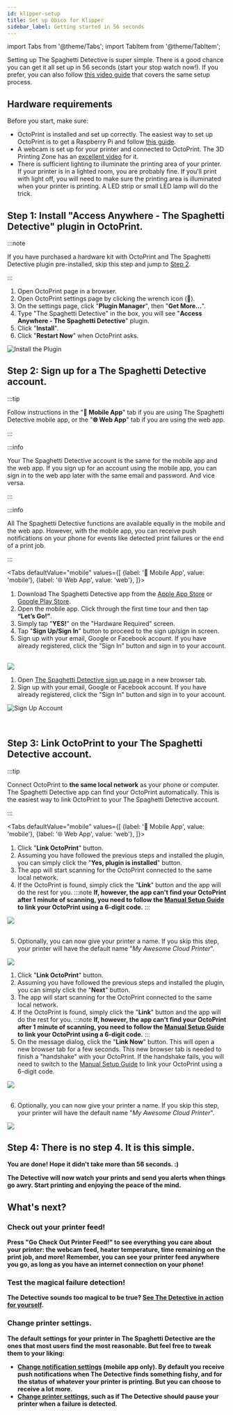```yaml
---
id: klipper-setup
title: Set up Obico for Klipper
sidebar_label: Getting started in 56 seconds
---
```


import Tabs from '@theme/Tabs';
import TabItem from '@theme/TabItem';

Setting up The Spaghetti Detective is super simple. There is a good chance you can get it all set up in 56 seconds (start your stop watch now!). If you prefer, you can also follow [this video guide](https://youtu.be/l2yMySAxIKw) that covers the same setup process.

## Hardware requirements

Before you start, make sure:

- OctoPrint is installed and set up correctly. The easiest way to set up OctoPrint is to get a Raspberry Pi and follow [this guide](https://octoprint.org/download/).
- A webcam is set up for your printer and connected to OctoPrint. The 3D Printing Zone has an [excellent video](https://www.youtube.com/watch?v=uWsD2HoId9I) for it.
- There is sufficient lighting to illuminate the printing area of your printer. If your printer is in a lighted room, you are probably fine. If you'll print with light off, you will need to make sure the printing area is illuminated when your printer is printing. A LED strip or small LED lamp will do the trick.


## Step 1: Install "Access Anywhere - The Spaghetti Detective" plugin in OctoPrint.

:::note

If you have purchased a hardware kit with OctoPrint and The Spaghetti Detective plugin pre-installed, skip this step and jump to [Step 2](#step-2-sign-up-for-a-the-spaghetti-detective-account).

:::

1. Open OctoPrint page in a browser.
1. Open OctoPrint settings page by clicking the wrench icon (**🔧**).
1. On the settings page, click "**Plugin Manager**", then "**Get More...**".
1. Type "The Spaghetti Detective" in the box, you will see "**Access Anywhere - The Spaghetti Detective**" plugin.
1. Click "**Install**".
1. Click "**Restart Now**" when OctoPrint asks.

![Install the Plugin](/img/user-guides/setupguide/tsd-plugin-install.gif)

## Step 2: Sign up for a The Spaghetti Detective account.

:::tip

Follow instructions in the "**📱  Mobile App**" tab if you are using The Spaghetti Detective mobile app, or the "**🌐  Web App**" tab if you are using the web app.

:::

:::info

Your The Spaghetti Detective account is the same for the mobile app and the web app. If you sign up for an account using the mobile app, you can sign in to the web app later with the same email and password. And vice versa.

:::

:::info

All The Spaghetti Detective functions are available equally in the mobile and the web app. However, with the mobile app, you can receive push notifications on your phone for events like detected print failures or the end of a print job.

:::

<Tabs
  defaultValue="mobile"
  values={[
    {label: '📱  Mobile App', value: 'mobile'},
    {label: '🌐  Web App', value: 'web'},
  ]}>
  <TabItem value="mobile">

1. Download The Spaghetti Detective app from the [Apple App Store](https://apps.apple.com/us/app/the-spaghetti-detective/id1540646623?ign-itsct=apps_box&ign-itscg=30200) or [Google Play Store](https://play.google.com/store/apps/details?id=com.thespaghettidetective.android).
1. Open the mobile app. Click through the first time tour and then tap **“Let’s Go!”**.
1. Simply tap "**YES!**" on the "Hardware Required" screen.
1. Tap "**Sign Up/Sign In**" button to proceed to the sign up/sign in screen.
1. Sign up with your email, Google or Facebook account. If you have already registered, click the "Sign In" button and sign in to your account.

<br />

<div style={{display: "flex", justifyContent: "center"}}><img src="/img/user-guides/setupguide/mobile-app-signup.gif" /></div>

  </TabItem>
  <TabItem value="web">

1. Open [The Spaghetti Detective sign up page](https://app.thespaghettidetective.com/accounts/signup/) in a new browser tab.
1. Sign up with your email, Google or Facebook account. If you have already registered, click the "Sign In" button and sign in to your account.

![Sign Up Account](/img/user-guides/setupguide/tsd-signup.png)


  </TabItem>
</Tabs>

<br />

## Step 3: Link OctoPrint to your The Spaghetti Detective account.

:::tip

Connect OctoPrint to **the same local network** as your phone or computer. The Spaghetti Detective app can find your OctoPrint automatically. This is the easiest way to link OctoPrint to your The Spaghetti Detective account.

:::

<Tabs
  defaultValue="mobile"
  values={[
    {label: '📱  Mobile App', value: 'mobile'},
    {label: '🌐  Web App', value: 'web'},
  ]}>
  <TabItem value="mobile">

1. Click "**Link OctoPrint**" button.
2. Assuming you have followed the previous steps and installed the plugin, you can simply click the "**Yes, plugin is installed**" button.
3. The app will start scanning for the OctoPrint connected to the same local network.
4. If the OctoPrint is found, simply click the "**Link**" button and the app will do the rest for you.
  :::note
  **If, however, the app can't find your OctoPrint after 1 minute of scanning, you need to follow the [Manual Setup Guide](/docs/user-guides/octoprint-plugin-setup-manual-link) to link your OctoPrint using a 6-digit code.**
  :::

<div style={{display: "flex", justifyContent: "center"}}><img src="/img/user-guides/setupguide/auto-link-mobile.gif" /></div>
<br />

5. Optionally, you can now give your printer a name. If you skip this step, your printer will have the default name "*My Awesome Cloud Printer*".

<div style={{display: "flex", justifyContent: "center"}}><img src="/img/user-guides/setupguide/link-success-mobile.gif" /></div>

  </TabItem>
  <TabItem value="web">

1. Click "**Link OctoPrint**" button.
2. Assuming you have followed the previous steps and installed the plugin, you can simply click the "**Next**" button.
3. The app will start scanning for the OctoPrint connected to the same local network.
4. If the OctoPrint is found, simply click the "**Link**" button and the app will do the rest for you.
  :::note
  **If, however, the app can't find your OctoPrint after 1 minute of scanning, you need to follow the [Manual Setup Guide](/docs/user-guides/octoprint-plugin-setup-manual-link) to link your OctoPrint using a 6-digit code.**
  :::
5. On the message dialog, click the "**Link Now**" button. This will open a new browser tab for a few seconds. This new browser tab is needed to finish a "handshake" with your OctoPrint. If the handshake fails, you will need to switch to the [Manual Setup Guide](/docs/user-guides/octoprint-plugin-setup-manual-link) to link your OctoPrint using a 6-digit code.

<div style={{display: "flex", justifyContent: "center"}}><img src="/img/user-guides/setupguide/auto-link-web.gif" /></div>
<br />

6. Optionally, you can now give your printer a name. If you skip this step, your printer will have the default name "*My Awesome Cloud Printer*".

<div style={{display: "flex", justifyContent: "center"}}><img src="/img/user-guides/setupguide/link-success-web.gif" /></div>

  </TabItem>
</Tabs>

<b />

## Step 4: There is no step 4. It is this simple.

You are done! Hope it didn't take more than 56 seconds. :)

The Detective will now watch your prints and send you alerts when things go awry. Start printing and enjoying the peace of the mind.

## What's next?

### Check out your printer feed!

Press "Go Check Out Printer Feed!" to see everything you care about your printer: the webcam feed, heater temperature, time remaining on the print job, and more! Remember, you can see your printer feed anywhere you go, as long as you have an internet connection on your phone!

### Test the magical failure detection!

The Detective sounds too magical to be true? [See The Detective in action for yourself](/docs/user-guides/how-to-test-failure-detection).

### Change printer settings.

The default settings for your printer in The Spaghetti Detective are the ones that most users find the most reasonable. But feel free to tweak them to your liking:

- [Change notification settings](/docs/user-guides/notification-settings) (mobile app only). By default you receive push notifications when The Detective finds something fishy, and for the status of whatever your printer is printing. But you can choose to receive a lot more.
- [Change printer settings](/docs/user-guides/detection-print-job-settings), such as if The Detective should pause your printer when a failure is detected.

